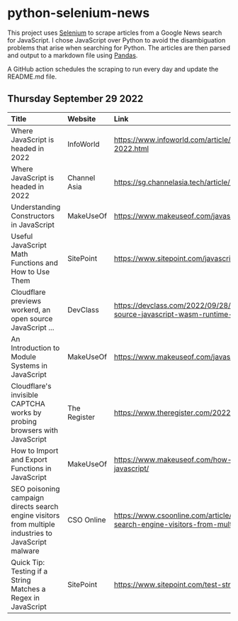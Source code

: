 # python-selenium-news

This project uses [Selenium](https://www.seleniumhq.org/) to scrape articles from a Google News search for JavaScript.
I chose JavaScript over Python to avoid the disambiguation problems that arise when searching for Python.
The articles are then parsed and output to a markdown file using [Pandas](https://pandas.pydata.org/).

A GitHub action schedules the scraping to run every day and update the README.md file.

## Thursday September 29 2022


| Title                                                                                                | Website      | Link                                                                                                                                               |
|:-----------------------------------------------------------------------------------------------------|:-------------|:---------------------------------------------------------------------------------------------------------------------------------------------------|
| Where JavaScript is headed in 2022                                                                   | InfoWorld    | https://www.infoworld.com/article/3674859/where-javascript-is-headed-in-2022.html                                                                  |
| Where JavaScript is headed in 2022                                                                   | Channel Asia | https://sg.channelasia.tech/article/701947/where-javascript-headed-2022/                                                                           |
| Understanding Constructors in JavaScript                                                             | MakeUseOf    | https://www.makeuseof.com/javascript-constructors-understanding/                                                                                   |
| Useful JavaScript Math Functions and How to Use Them                                                 | SitePoint    | https://www.sitepoint.com/javascript-math-functions/                                                                                               |
| Cloudflare previews workerd, an open source JavaScript ...                                           | DevClass     | https://devclass.com/2022/09/28/cloudflare-previews-workerd-an-open-source-javascript-wasm-runtime-for-nanoservices/                               |
| An Introduction to Module Systems in JavaScript                                                      | MakeUseOf    | https://www.makeuseof.com/javascript-module-systems/                                                                                               |
| Cloudflare's invisible CAPTCHA works by probing browsers with JavaScript                             | The Register | https://www.theregister.com/2022/09/28/cloudflares_new_captcha_killer_enters/                                                                      |
| How to Import and Export Functions in JavaScript                                                     | MakeUseOf    | https://www.makeuseof.com/how-to-import-and-export-functions-in-javascript/                                                                        |
| SEO poisoning campaign directs search engine visitors from multiple industries to JavaScript malware | CSO Online   | https://www.csoonline.com/article/3674791/seo-poisoning-campaign-directs-search-engine-visitors-from-multiple-industries-to-javascript-malwar.html |
| Quick Tip: Testing if a String Matches a Regex in JavaScript                                         | SitePoint    | https://www.sitepoint.com/test-string-match-regex-javascript/                                                                                      |